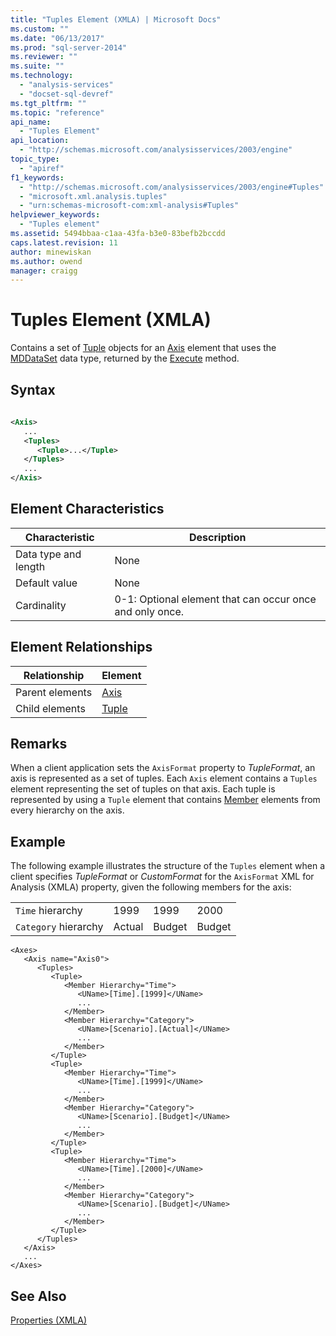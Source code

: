 ```yaml
---
title: "Tuples Element (XMLA) | Microsoft Docs"
ms.custom: ""
ms.date: "06/13/2017"
ms.prod: "sql-server-2014"
ms.reviewer: ""
ms.suite: ""
ms.technology: 
  - "analysis-services"
  - "docset-sql-devref"
ms.tgt_pltfrm: ""
ms.topic: "reference"
api_name: 
  - "Tuples Element"
api_location: 
  - "http://schemas.microsoft.com/analysisservices/2003/engine"
topic_type: 
  - "apiref"
f1_keywords: 
  - "http://schemas.microsoft.com/analysisservices/2003/engine#Tuples"
  - "microsoft.xml.analysis.tuples"
  - "urn:schemas-microsoft-com:xml-analysis#Tuples"
helpviewer_keywords: 
  - "Tuples element"
ms.assetid: 5494bbaa-c1aa-43fa-b3e0-83befb2bccdd
caps.latest.revision: 11
author: minewiskan
ms.author: owend
manager: craigg
---
```

# Tuples Element (XMLA)
  Contains a set of [Tuple](tuple-element-xmla.md) objects for an [Axis](axis-element-xmla.md) element that uses the [MDDataSet](../xml-data-types/mddataset-data-type-xmla.md) data type, returned by the [Execute](../xml-elements-methods-execute.md) method.  
  
## Syntax  
  
```xml  
  
<Axis>  
   ...  
   <Tuples>  
      <Tuple>...</Tuple>  
   </Tuples>  
   ...  
</Axis>  
```  
  
## Element Characteristics  
  
|Characteristic|Description|  
|--------------------|-----------------|  
|Data type and length|None|  
|Default value|None|  
|Cardinality|0-1: Optional element that can occur once and only once.|  
  
## Element Relationships  
  
|Relationship|Element|  
|------------------|-------------|  
|Parent elements|[Axis](axis-element-xmla.md)|  
|Child elements|[Tuple](tuple-element-xmla.md)|  
  
## Remarks  
 When a client application sets the `AxisFormat` property to *TupleFormat*, an axis is represented as a set of tuples. Each `Axis` element contains a `Tuples` element representing the set of tuples on that axis. Each tuple is represented by using a `Tuple` element that contains [Member](member-element-xmla.md) elements from every hierarchy on the axis.  
  
## Example  
 The following example illustrates the structure of the `Tuples` element when a client specifies *TupleFormat* or *CustomFormat* for the `AxisFormat` XML for Analysis (XMLA) property, given the following members for the axis:  
  
|||||  
|-|-|-|-|  
|`Time` hierarchy|1999|1999|2000|  
|`Category` hierarchy|Actual|Budget|Budget|  
  
```  
<Axes>  
   <Axis name="Axis0">  
      <Tuples>  
         <Tuple>  
            <Member Hierarchy="Time">  
               <UName>[Time].[1999]</UName>  
               ...  
            </Member>  
            <Member Hierarchy="Category">  
               <UName>[Scenario].[Actual]</UName>  
               ...  
            </Member>  
         </Tuple>  
         <Tuple>  
            <Member Hierarchy="Time">  
               <UName>[Time].[1999]</UName>  
               ...  
            </Member>  
            <Member Hierarchy="Category">  
               <UName>[Scenario].[Budget]</UName>  
               ...  
            </Member>  
         </Tuple>  
         <Tuple>  
            <Member Hierarchy="Time">  
               <UName>[Time].[2000]</UName>  
               ...  
            </Member>  
            <Member Hierarchy="Category">  
               <UName>[Scenario].[Budget]</UName>  
               ...  
            </Member>  
         </Tuple>  
      </Tuples>  
   </Axis>  
   ...  
</Axes>  
```  
  
## See Also  
 [Properties &#40;XMLA&#41;](xml-elements-properties.md)  
  
  
